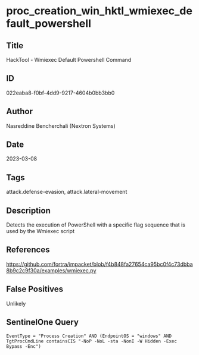 # proc_creation_win_hktl_wmiexec_default_powershell

## Title
HackTool - Wmiexec Default Powershell Command

## ID
022eaba8-f0bf-4dd9-9217-4604b0bb3bb0

## Author
Nasreddine Bencherchali (Nextron Systems)

## Date
2023-03-08

## Tags
attack.defense-evasion, attack.lateral-movement

## Description
Detects the execution of PowerShell with a specific flag sequence that is used by the Wmiexec script

## References
https://github.com/fortra/impacket/blob/f4b848fa27654ca95bc0f4c73dbba8b9c2c9f30a/examples/wmiexec.py

## False Positives
Unlikely

## SentinelOne Query
```
EventType = "Process Creation" AND (EndpointOS = "windows" AND TgtProcCmdLine containsCIS "-NoP -NoL -sta -NonI -W Hidden -Exec Bypass -Enc")

```
